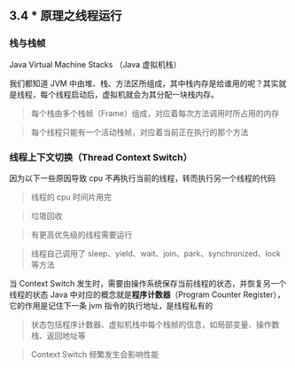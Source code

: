 ## 3.4 * 原理之线程运行

### 栈与栈帧

Java Virtual Machine Stacks （Java 虚拟机栈）

我们都知道 JVM 中由堆、栈、方法区所组成，其中栈内存是给谁用的呢？其实就是线程，每个线程启动后，虚拟机就会为其分配一块栈内存。

>每个栈由多个栈帧（Frame）组成，对应着每次方法调用时所占用的内存

>每个线程只能有一个活动栈帧，对应着当前正在执行的那个方法

### 线程上下文切换（Thread Context Switch）

因为以下一些原因导致 cpu 不再执行当前的线程，转而执行另一个线程的代码

>线程的 cpu 时间片用完

>垃圾回收

>有更高优先级的线程需要运行

>线程自己调用了 sleep、yield、wait、join、park、synchronized、lock 等方法

当 Context Switch 发生时，需要由操作系统保存当前线程的状态，并恢复另一个线程的状态
Java 中对应的概念就是**程序计数器**（Program Counter Register），它的作用是记住下一条 jvm 指令的执行地址，是线程私有的

>状态包括程序计数器、虚拟机栈中每个栈帧的信息，如局部变量、操作数栈、返回地址等

>Context Switch 频繁发生会影响性能


